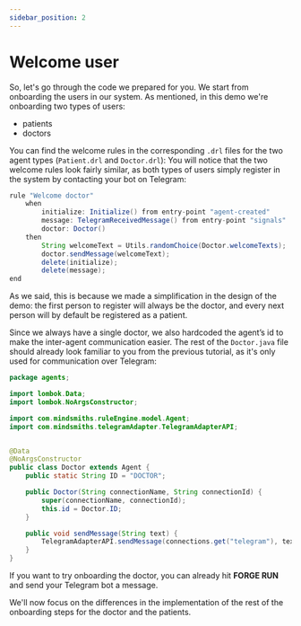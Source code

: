 ```yaml
---
sidebar_position: 2
---
```


# Welcome user

So, let's go through the code we prepared for you. We start from onboarding the users in our system. 
As mentioned, in this demo we're onboarding two types of users: 
- patients 
- doctors

You can find the welcome rules in the corresponding `.drl` files for the two agent types (`Patient.drl` and `Doctor.drl`):
You will notice that the two welcome rules look fairly similar, as both types of users simply register in the system by contacting your bot on Telegram:
```java title="rules/doctor/Doctor.drl"
rule "Welcome doctor"
    when
        initialize: Initialize() from entry-point "agent-created"
        message: TelegramReceivedMessage() from entry-point "signals"
        doctor: Doctor()
    then
        String welcomeText = Utils.randomChoice(Doctor.welcomeTexts);
        doctor.sendMessage(welcomeText);
        delete(initialize);
        delete(message);
end
```

As we said, this is because we made a simplification in the design of the demo: the first person to register will always be the doctor, and every next person will by default be registered as a patient.

Since we always have a single doctor, we also hardcoded the agent’s id to make the inter-agent communication easier. 
The rest of the `Doctor.java` file should already look familiar to you from the previous tutorial, as it's only used for communication over Telegram:
```java title="java/agents/Doctor.drl"
package agents;

import lombok.Data;
import lombok.NoArgsConstructor;

import com.mindsmiths.ruleEngine.model.Agent;
import com.mindsmiths.telegramAdapter.TelegramAdapterAPI;


@Data
@NoArgsConstructor
public class Doctor extends Agent {
    public static String ID = "DOCTOR";

    public Doctor(String connectionName, String connectionId) {
        super(connectionName, connectionId);
        this.id = Doctor.ID;
    }

    public void sendMessage(String text) {
        TelegramAdapterAPI.sendMessage(connections.get("telegram"), text);
    }
}
```

If you want to try onboarding the doctor, you can already hit **FORGE RUN** and send your Telegram bot a message.

We'll now focus on the differences in the implementation of the rest of the onboarding steps for the doctor and the patients.
